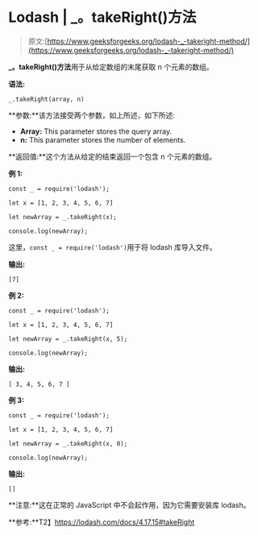 # Lodash | _。takeRight()方法

> 原文:[https://www.geeksforgeeks.org/lodash-_-takeright-method/](https://www.geeksforgeeks.org/lodash-_-takeright-method/)

**_。takeRight()方法**用于从给定数组的末尾获取 n 个元素的数组。

**语法:**

```
_.takeRight(array, n)
```

**参数:**该方法接受两个参数，如上所述，如下所述:

*   **Array:** This parameter stores the query array.
*   **n:** This parameter stores the number of elements.

**返回值:**这个方法从给定的结束返回一个包含 n 个元素的数组。

**例 1:**

```
const _ = require('lodash');

let x = [1, 2, 3, 4, 5, 6, 7]

let newArray = _.takeRight(x);

console.log(newArray);
```

这里，`const _ = require('lodash')`用于将 lodash 库导入文件。

**输出:**

```
[7]
```

**例 2:**

```
const _ = require('lodash');

let x = [1, 2, 3, 4, 5, 6, 7]

let newArray = _.takeRight(x, 5);

console.log(newArray);
```

**输出:**

```
[ 3, 4, 5, 6, 7 ]

```

**例 3:**

```
const _ = require('lodash');

let x = [1, 2, 3, 4, 5, 6, 7]

let newArray = _.takeRight(x, 0);

console.log(newArray);
```

**输出:**

```
[]
```

**注意:**这在正常的 JavaScript 中不会起作用，因为它需要安装库 lodash。

**参考:**T2】https://lodash.com/docs/4.17.15#takeRight